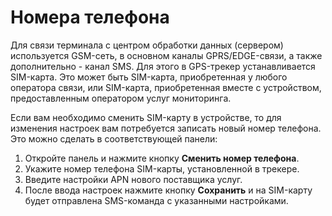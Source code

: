 # Номера телефона

Для связи терминала с центром обработки данных (сервером) используется GSM-сеть, в основном каналы GPRS/EDGE-связи, а также дополнительно - канал SMS. Для этого в GPS-трекер устанавливается SIM-карта. Это может быть SIM-карта, приобретенная у любого оператора связи, или SIM-карта, приобретенная вместе с устройством, предоставленным оператором услуг мониторинга.

Если вам необходимо сменить SIM-карту в устройстве, то для изменения настроек вам потребуется записать новый номер телефона. Это можно сделать в соответствующей панели:

1. Откройте панель и нажмите кнопку **Сменить номер телефона**.
2. Укажите номер телефона SIM-карты, установленной в трекере.
3. Введите настройки APN нового поставщика услуг.
4. После ввода настроек нажмите кнопку **Сохранить** и на SIM-карту будет отправлена SMS-команда с указанными настройками.